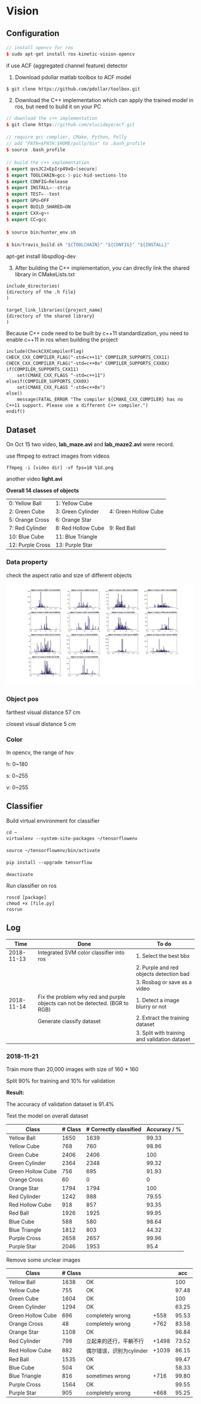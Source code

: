 # Vision

## Configuration

```c++
// install opencv for ros
$ sudo apt-get install ros-kinetic-vision-opencv
```

 if use ACF (aggregated channel feature) detector

1. Download pdollar matlab toolbox to ACF model

```
$ git clone https://github.com/pdollar/toolbox.git
```

2. Download the C++ implementation which can apply the trained model in ros, but need to build it on your PC

```c++
// download the c++ implementation
$ git clone https://github.com/elucideye/acf.git

// require gcc complier, CMake, Python, Polly
// add "PATH=$PATH:$HOME/polly/bin" to .bash_profile
$ source .bash_profile

// build the c++ implementation
$ export qvsJC2xEpIrp49xQ=[secure]
$ export TOOLCHAIN=gcc-5-pic-hid-sections-lto
$ export CONFIG=Release
$ export INSTALL=--strip
$ export TEST=--test
$ export GPU=OFF
$ export BUILD_SHARED=ON
$ export CXX=g++
$ export CC=gcc

$ source bin/hunter_env.sh

$ bin/travis_build.sh "${TOOLCHAIN}" "${CONFIG}" "${INSTALL}"
```

apt-get install libspdlog-dev


3. After building the C++ implementation, you can directly link the shared library in CMakeLists.txt

```
include_directories(
{directory of the .h file}
)

target_link_libraries({project_name}
{directory of the shared library}
)
```

Because C++ code need to be built by c++11 standardization, you need to enable c++11 in ros when building the project

```
include(CheckCXXCompilerFlag)
CHECK_CXX_COMPILER_FLAG("-std=c++11" COMPILER_SUPPORTS_CXX11)
CHECK_CXX_COMPILER_FLAG("-std=c++0x" COMPILER_SUPPORTS_CXX0X)
if(COMPILER_SUPPORTS_CXX11)
    set(CMAKE_CXX_FLAGS "-std=c++11")
elseif(COMPILER_SUPPORTS_CXX0X)
    set(CMAKE_CXX_FLAGS "-std=c++0x")
else()
    message(FATAL_ERROR "The compiler ${CMAKE_CXX_COMPILER} has no C++11 support. Please use a different C++ compiler.")
endif()
```



## Dataset

On Oct 15 two video, **lab_maze.avi** and **lab_maze2.avi** were record.

use ffmpeg to extract images from videos

```
ffmpeg -i [video dir] -vf fps=10 %1d.png
```

another video **light.avi**

**Overall 14 classes of objects**

|                  |                    |                      |
| ---------------- | ------------------ | -------------------- |
| 0: Yellow Ball   | 1: Yellow Cube     |                      |
| 2: Green Cube    | 3: Green Cylinder  | 4: Green Hollow Cube |
| 5: Orange Cross  | 6: Orange Star     |                      |
| 7: Red Cylinder  | 8: Red Hollow Cube | 9: Red Ball          |
| 10: Blue Cube    | 11: Blue Triangle  |                      |
| 12: Purple Cross | 13: Purple Star    |                      |



### Data property

check the aspect ratio and size of different objects

![aspect_ratio_all](doc/aspect_ratio_all.jpg)



### Object pos

farthest visual distance 57 cm 

closest visual distance 5 cm



### Color

In opencv, the range of hsv

h: 0~180

s: 0~255

v: 0~255

 

## Classifier

Build virtual environment for classifier

```
cd ~
virtualenv --system-site-packages ~/tensorflowenv

source ~/tensorflowenv/bin/activate

pip install --upgrade tensorflow

deactivate
```

Run classifier on ros

```
roscd [package]
chmod +x [file.py]
rosrun 
```





## Log

| Time       | Done                                                         | To do                                         |
| ---------- | ------------------------------------------------------------ | --------------------------------------------- |
| 2018-11-13 | Integrated SVM color classifier into ros                     | 1. Select the best bbx                        |
|            |                                                              | 2. Purple and red objects detection bad       |
|            |                                                              | 3. Rosbag or save as a video                  |
| 2018-11-14 | Fix the problem why red and purple objects can not be detected. (BGR to RGB) | 1. Detect a image blurry or not               |
|            | Generate classify dataset                                    | 2. Extract the training dataset               |
|            |                                                              | 3. Split with training and validation dataset |

### 2018-11-21

Train more than 20,000 images with size of 160 * 160 

Split 90% for training and 10% for validation

**Result:**

The accuracy of validation dataset is 91.4%

Test the model on overall dataset

| Class             | # Class | # Correctly classified | Accuracy / % |
| ----------------- | ------- | ---------------------- | ------------ |
| Yellow Ball       | 1650    | 1639                   | 99.33        |
| Yellow Cube       | 768     | 760                    | 98.96        |
| Green Cube        | 2406    | 2406                   | 100          |
| Green Cylinder    | 2364    | 2348                   | 99.32        |
| Green Hollow Cube | 756     | 695                    | 91.93        |
| Orange Cross      | 60      | 0                      | 0            |
| Orange Star       | 1794    | 1794                   | 100          |
| Red Cylinder      | 1242    | 988                    | 79.55        |
| Red Hollow Cube   | 918     | 857                    | 93.35        |
| Red Ball          | 1926    | 1925                   | 99.95        |
| Blue Cube         | 588     | 580                    | 98.64        |
| Blue Triangle     | 1812    | 803                    | 44.32        |
| Purple Cross      | 2658    | 2657                   | 99.96        |
| Purple Star       | 2046    | 1953                   | 95.4         |



Remove some unclear images

| Class             | # Class |                          |       | acc   |
| ----------------- | ------- | ------------------------ | ----- | ----- |
| Yellow Ball       | 1638    | OK                       |       | 100   |
| Yellow Cube       | 755     | OK                       |       | 97.48 |
| Green Cube        | 1604    | OK                       |       | 100   |
| Green Cylinder    | 1294    | OK                       |       | 63.25 |
| Green Hollow Cube | 696     | completely wrong         | +558  | 95.53 |
| Orange Cross      | 48      | completely wrong         | +762  | 83.58 |
| Orange Star       | 1108    | OK                       |       | 96.84 |
| Red Cylinder      | 798     | 立起来的还行，平躺不行   | +1498 | 73.52 |
| Red Hollow Cube   | 882     | 偶尔错误，识别为cylinder | +1039 | 86.15 |
| Red Ball          | 1535    | OK                       |       | 99.47 |
| Blue Cube         | 504     | OK                       |       | 58.33 |
| Blue Triangle     | 816     | sometimes wrong          | +716  | 99.80 |
| Purple Cross      | 1564    | OK                       |       | 99.55 |
| Purple Star       | 905     | completely wrong         | +668  | 95.25 |






